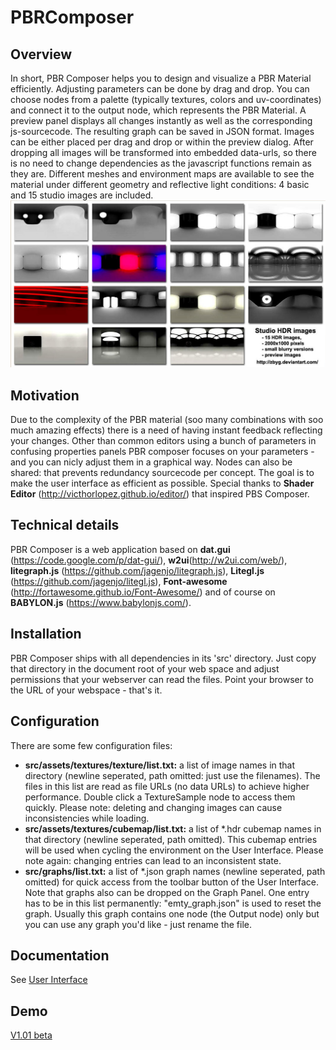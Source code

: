 # PBRComposer
## Overview
In short, PBR Composer helps you to design and visualize a PBR Material efficiently. Adjusting parameters can be done by drag and drop. You can choose nodes from a palette (typically textures, colors and uv-coordinates) and connect it to the output node, which represents the PBR Material. A preview panel displays all changes instantly as well as the corresponding js-sourcecode. The resulting graph can be saved in JSON format. Images can be either placed per drag and drop or within the preview dialog. After dropping all images will be transformed into embedded data-urls, so there is no need to change dependencies as the javascript functions remain as they are. Different meshes and environment maps are available to see the material under different geometry and reflective light conditions: 4 basic and 15 studio images are included.
![strudioHDR](doc/images/studio_hdr.jpg)

## Motivation
Due to the complexity of the PBR material (soo many combinations with soo much amazing effects) there is a need of having instant feedback reflecting your changes. Other than common editors using a bunch of parameters in confusing properties panels PBR composer focuses on your parameters - and you can nicly adjust them in a graphical way. Nodes can also be shared: that prevents redundancy sourcecode per concept. The goal is to make the user interface as efficient as possible. Special thanks to **Shader Editor** (http://victhorlopez.github.io/editor/) that inspired PBS Composer.
## Technical details
PBR Composer is a web application based on **dat.gui** (https://code.google.com/p/dat-gui/), **w2ui**(http://w2ui.com/web/), **litegraph.js** (https://github.com/jagenjo/litegraph.js), **Litegl.js** (https://github.com/jagenjo/litegl.js), **Font-awesome** (http://fortawesome.github.io/Font-Awesome/) and of course on **BABYLON.js** (https://www.babylonjs.com/). 
## Installation
PBR Composer ships with all dependencies in its 'src' directory. Just copy that directory in the document root of your web space and adjust permissions that your webserver can read the files. Point your browser to the URL of your webspace - that's it.
## Configuration
There are some few configuration files:
* **src/assets/textures/texture/list.txt:** a list of image names in that directory (newline seperated, path omitted: just use the filenames). The files in this list are read as file URLs (no data URLs) to achieve higher performance. Double click a TextureSample node to access them quickly. Please note: deleting and changing images can cause inconsistencies while loading.
* **src/assets/textures/cubemap/list.txt:** a list of *.hdr cubemap names in that directory (newline seperated, path omitted). This cubemap entries will be used when cycling the environment on the User Interface. Please note again: changing entries can lead to an inconsistent state.
* **src/graphs/list.txt:** a list of *.json graph names (newline seperated, path omitted) for quick access from the toolbar button of the User Interface. Note that graphs also can be dropped on the Graph Panel. One entry has to be in this list permanently: "emty_graph.json" is used to reset the graph. Usually this graph contains one node (the Output node) only but you can use any graph you'd like - just rename the file.
## Documentation
See [User Interface](doc/README.md)
## Demo
[V1.01 beta](http://johann.langhofer.net/PBRComposer)
